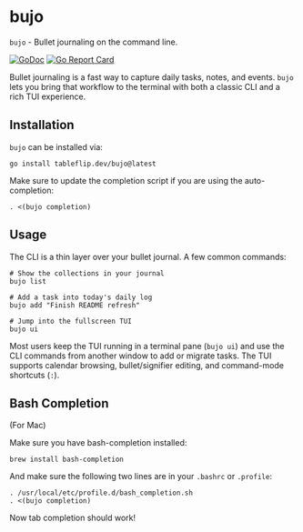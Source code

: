 # bujo

`bujo` - Bullet journaling on the command line.

[![GoDoc](https://godoc.org/tableflip.dev/bujo?status.svg)](https://godoc.org/tableflip.dev/bujo)
[![Go Report Card](https://goreportcard.com/badge/n3wscott/bujo)](https://goreportcard.com/report/n3wscott/bujo)

Bullet journaling is a fast way to capture daily tasks, notes, and events. `bujo`
lets you bring that workflow to the terminal with both a classic CLI and a rich
TUI experience.

## Installation

`bujo` can be installed via:

```shell
go install tableflip.dev/bujo@latest
```

  Make sure to update the completion script if you are using the auto-completion:
  ```shell
  . <(bujo completion)
  ```

## Usage
The CLI is a thin layer over your bullet journal. A few common commands:

```shell
# Show the collections in your journal
bujo list

# Add a task into today's daily log
bujo add "Finish README refresh"

# Jump into the fullscreen TUI
bujo ui
```

Most users keep the TUI running in a terminal pane (`bujo ui`) and use the CLI
commands from another window to add or migrate tasks. The TUI supports calendar
browsing, bullet/signifier editing, and command-mode shortcuts (`:`).

## Bash Completion

(For Mac)

Make sure you have bash-completion installed:

```shell
brew install bash-completion
```

And make sure the following two lines are in your `.bashrc` or `.profile`:

```text
. /usr/local/etc/profile.d/bash_completion.sh
. <(bujo completion)
```

Now tab completion should work!
